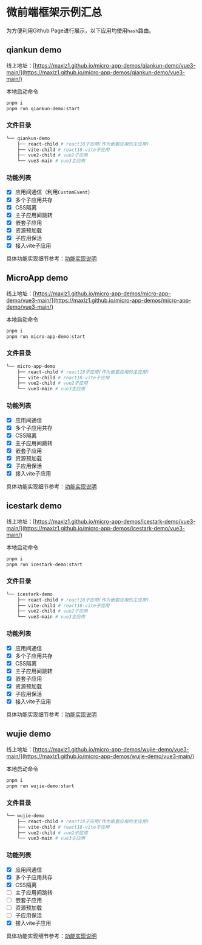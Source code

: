 # 微前端框架示例汇总

为方便利用Github Page进行展示，以下应用均使用`hash`路由。

## qiankun demo

线上地址：[https://maxlz1.github.io/micro-app-demos/qiankun-demo/vue3-main/](https://maxlz1.github.io/micro-app-demos/qiankun-demo/vue3-main/)

本地启动命令
```bash
pnpm i
pnpm run qiankun-demo:start
```

### 文件目录

```bash
└── qiankun-demo
    ├── react-child # react18子应用(作为嵌套应用的主应用)
    ├── vite-child # react18-vite子应用
    ├── vue2-child # vue2子应用
    └── vue3-main # vue3主应用
```

### 功能列表[](README.md)

- [x] 应用间通信（利用`CustomEvent`）
- [x] 多个子应用共存
- [x] CSS隔离
- [x] 主子应用间跳转
- [x] 嵌套子应用
- [x] 资源预加载
- [x] 子应用保活
- [x] 接入vite子应用

具体功能实现细节参考：[功能实现说明](https://github.com/MAXLZ1/micro-app-demos/tree/main/packages/qiankun-demo#功能实现说明)

## MicroApp demo

线上地址：[https://maxlz1.github.io/micro-app-demos/micro-app-demo/vue3-main/](https://maxlz1.github.io/micro-app-demos/micro-app-demo/vue3-main/)

本地启动命令
```bash
pnpm i
pnpm run micro-app-demo:start
```

### 文件目录

```bash
└── micro-app-demo
    ├── react-child # react18子应用(作为嵌套应用的主应用)
    ├── vite-child # react18-vite子应用
    ├── vue2-child # vue2子应用
    └── vue3-main # vue3主应用
```

### 功能列表

- [x] 应用间通信
- [x] 多个子应用共存
- [x] CSS隔离
- [x] 主子应用间跳转
- [x] 嵌套子应用
- [x] 资源预加载
- [x] 子应用保活
- [x] 接入vite子应用

具体功能实现细节参考：[功能实现说明](https://github.com/MAXLZ1/micro-app-demos/tree/main/packages/micro-app-demo#功能实现说明)

## icestark demo

线上地址：[https://maxlz1.github.io/micro-app-demos/icestark-demo/vue3-main/](https://maxlz1.github.io/micro-app-demos/icestark-demo/vue3-main/)

本地启动命令
```bash
pnpm i
pnpm run icestark-demo:start
```

### 文件目录

```bash
└── icestark-demo
    ├── react-child # react18子应用(作为嵌套应用的主应用)
    ├── vite-child # react18-vite子应用
    ├── vue2-child # vue2子应用
    └── vue3-main # vue3主应用
```

### 功能列表

- [x] 应用间通信
- [x] 多个子应用共存
- [x] CSS隔离
- [x] 主子应用间跳转
- [x] 嵌套子应用
- [x] 资源预加载
- [x] 子应用保活
- [x] 接入vite子应用

具体功能实现细节参考：[功能实现说明](https://github.com/MAXLZ1/micro-app-demos/tree/main/packages/icestark-demo#功能实现说明)

## wujie demo

线上地址：[https://maxlz1.github.io/micro-app-demos/wujie-demo/vue3-main/](https://maxlz1.github.io/micro-app-demos/wujie-demo/vue3-main/)

本地启动命令
```bash
pnpm i
pnpm run wujie-demo:start
```

### 文件目录

```bash
└── wujie-demo
    ├── react-child # react18子应用(作为嵌套应用的主应用)
    ├── vite-child # react18-vite子应用
    ├── vue2-child # vue2子应用
    └── vue3-main # vue3主应用
```

### 功能列表

- [x] 应用间通信
- [x] 多个子应用共存
- [x] CSS隔离
- [ ] 主子应用间跳转
- [ ] 嵌套子应用
- [ ] 资源预加载
- [ ] 子应用保活
- [x] 接入vite子应用

具体功能实现细节参考：[功能实现说明](https://github.com/MAXLZ1/micro-app-demos/tree/main/packages/wujie-demo#功能实现说明)
